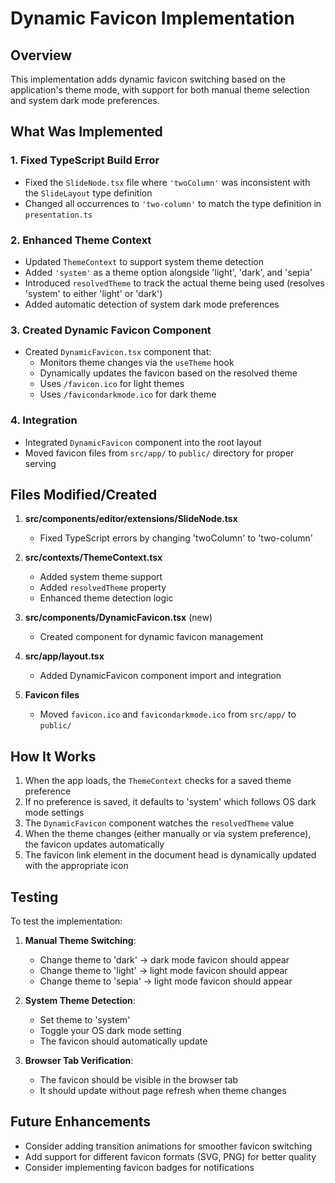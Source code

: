 # Dynamic Favicon Implementation

## Overview
This implementation adds dynamic favicon switching based on the application's theme mode, with support for both manual theme selection and system dark mode preferences.

## What Was Implemented

### 1. Fixed TypeScript Build Error
- Fixed the `SlideNode.tsx` file where `'twoColumn'` was inconsistent with the `SlideLayout` type definition
- Changed all occurrences to `'two-column'` to match the type definition in `presentation.ts`

### 2. Enhanced Theme Context
- Updated `ThemeContext` to support system theme detection
- Added `'system'` as a theme option alongside 'light', 'dark', and 'sepia'
- Introduced `resolvedTheme` to track the actual theme being used (resolves 'system' to either 'light' or 'dark')
- Added automatic detection of system dark mode preferences

### 3. Created Dynamic Favicon Component
- Created `DynamicFavicon.tsx` component that:
  - Monitors theme changes via the `useTheme` hook
  - Dynamically updates the favicon based on the resolved theme
  - Uses `/favicon.ico` for light themes
  - Uses `/favicondarkmode.ico` for dark theme

### 4. Integration
- Integrated `DynamicFavicon` component into the root layout
- Moved favicon files from `src/app/` to `public/` directory for proper serving

## Files Modified/Created

1. **src/components/editor/extensions/SlideNode.tsx**
   - Fixed TypeScript errors by changing 'twoColumn' to 'two-column'

2. **src/contexts/ThemeContext.tsx**
   - Added system theme support
   - Added `resolvedTheme` property
   - Enhanced theme detection logic

3. **src/components/DynamicFavicon.tsx** (new)
   - Created component for dynamic favicon management

4. **src/app/layout.tsx**
   - Added DynamicFavicon component import and integration

5. **Favicon files**
   - Moved `favicon.ico` and `favicondarkmode.ico` from `src/app/` to `public/`

## How It Works

1. When the app loads, the `ThemeContext` checks for a saved theme preference
2. If no preference is saved, it defaults to 'system' which follows OS dark mode settings
3. The `DynamicFavicon` component watches the `resolvedTheme` value
4. When the theme changes (either manually or via system preference), the favicon updates automatically
5. The favicon link element in the document head is dynamically updated with the appropriate icon

## Testing

To test the implementation:

1. **Manual Theme Switching**:
   - Change theme to 'dark' → dark mode favicon should appear
   - Change theme to 'light' → light mode favicon should appear
   - Change theme to 'sepia' → light mode favicon should appear

2. **System Theme Detection**:
   - Set theme to 'system'
   - Toggle your OS dark mode setting
   - The favicon should automatically update

3. **Browser Tab Verification**:
   - The favicon should be visible in the browser tab
   - It should update without page refresh when theme changes

## Future Enhancements

- Consider adding transition animations for smoother favicon switching
- Add support for different favicon formats (SVG, PNG) for better quality
- Consider implementing favicon badges for notifications
